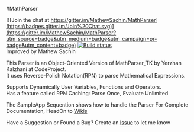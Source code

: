 #MathParser

[![Join the chat at https://gitter.im/MathewSachin/MathParser](https://badges.gitter.im/Join%20Chat.svg)](https://gitter.im/MathewSachin/MathParser?utm_source=badge&utm_medium=badge&utm_campaign=pr-badge&utm_content=badge)
[![Build status](https://ci.appveyor.com/api/projects/status/phtg3gxvhop5j28f?svg=true)](https://ci.appveyor.com/project/MathewSachin/mathparser)  
Improved by Mathew Sachin

This Parser is an Object-Oriented Version of MathParser_TK by Yerzhan Kalzhani at CodeProject.  
It uses Reverse-Polish Notation(RPN) to parse Mathematical Expressions.

Supports Dynamically User Variables, Functions and Operators.  
Has a feature called RPN Caching: Parse Once, Evaluate Unlimited

The SampleApp Sequention shows how to handle the Parser
For Complete Documentation, HeadOn to [Wikis](http://github.com/MathewSachin/MathParser/wiki)

Have a Suggestion or Found a Bug? Create an [Issue](http://github.com/MathewSachin/MathParser/issues) to let me know
